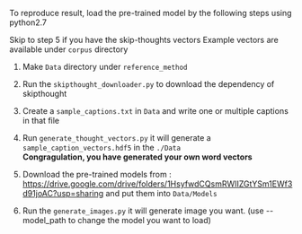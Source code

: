 To reproduce result, load the pre-trained model by the following steps using python2.7

Skip to step 5 if you have the skip-thoughts vectors
Example vectors are available under `corpus` directory
1. Make `Data` directory under `reference_method`
2. Run the `skipthought_downloader.py` to download the dependency of skipthought
3. Create a `sample_captions.txt` in `Data` and write one or multiple captions in that file
4. Run `generate_thought_vectors.py` it will generate a `sample_caption_vectors.hdf5` in the `./Data`  
**Congragulation, you have generated your own word vectors**
5. Download the pre-trained models from : 
	https://drive.google.com/drive/folders/1HsyfwdCQsmRWIIZGtYSm1EWf3d91joAC?usp=sharing
	and put them into `Data/Models`

6. Run the `generate_images.py` it will generate image you want.
(use --model_path to change the model you want to load)
